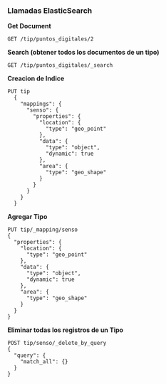 

### Llamadas ElasticSearch

**Get Document**
```
GET /tip/puntos_digitales/2
```

**Search (obtener todos los documentos de un tipo)**
```
GET /tip/puntos_digitales/_search
```

**Creacion de Indice**

```
PUT tip
  {
    "mappings": {
      "senso": {
        "properties": {
          "location": {
            "type": "geo_point"
          },
          "data": {
            "type": "object",
            "dynamic": true
          },
          "area": {
            "type": "geo_shape"
          }
        }
      }
    }
  }
```

**Agregar Tipo**
```
PUT tip/_mapping/senso
{
  "properties": {
    "location": {
      "type": "geo_point"
    },
    "data": {
      "type": "object",
      "dynamic": true
    },
    "area": {
      "type": "geo_shape"
    }
  }
}
```

**Eliminar todas los registros de un Tipo**
```
POST tip/senso/_delete_by_query
{
  "query": {
    "match_all": {}
  }
}
```
